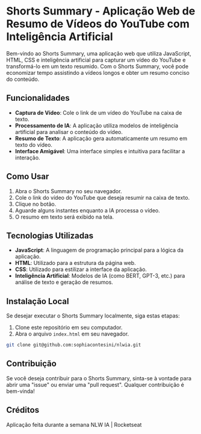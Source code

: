 # Shorts Summary - Aplicação Web de Resumo de Vídeos do YouTube com Inteligência Artificial

Bem-vindo ao Shorts Summary, uma aplicação web que utiliza JavaScript, HTML, CSS e inteligência artificial para capturar um vídeo do YouTube e transformá-lo em um texto resumido. Com o Shorts Summary, você pode economizar tempo assistindo a vídeos longos e obter um resumo conciso do conteúdo.



## Funcionalidades

- **Captura de Vídeo**: Cole o link de um vídeo do YouTube na caixa de texto.
- **Processamento de IA**: A aplicação utiliza modelos de inteligência artificial para analisar o conteúdo do vídeo.
- **Resumo de Texto**: A aplicação gera automaticamente um resumo em texto do vídeo.
- **Interface Amigável**: Uma interface simples e intuitiva para facilitar a interação.

## Como Usar

1. Abra o Shorts Summary no seu navegador.
2. Cole o link do vídeo do YouTube que deseja resumir na caixa de texto.
3. Clique no botão.
4. Aguarde alguns instantes enquanto a IA processa o vídeo.
5. O resumo em texto será exibido na tela.

## Tecnologias Utilizadas

- **JavaScript**: A linguagem de programação principal para a lógica da aplicação.
- **HTML**: Utilizado para a estrutura da página web.
- **CSS**: Utilizado para estilizar a interface da aplicação.
- **Inteligência Artificial**: Modelos de IA (como BERT, GPT-3, etc.) para análise de texto e geração de resumos.

## Instalação Local

Se desejar executar o Shorts Summary localmente, siga estas etapas:

1. Clone este repositório em seu computador.
2. Abra o arquivo `index.html` em seu navegador.

```bash
git clone git@github.com:sophiacontesini/nlwia.git
```

## Contribuição
Se você deseja contribuir para o Shorts Summary, sinta-se à vontade para abrir uma "issue" ou enviar uma "pull request". Qualquer contribuição é bem-vinda!

## Créditos 
Aplicação feita durante a semana NLW IA | Rocketseat
